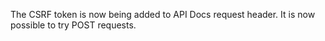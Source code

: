 The CSRF token is now being added to API Docs request header. It is now possible to try POST requests.
